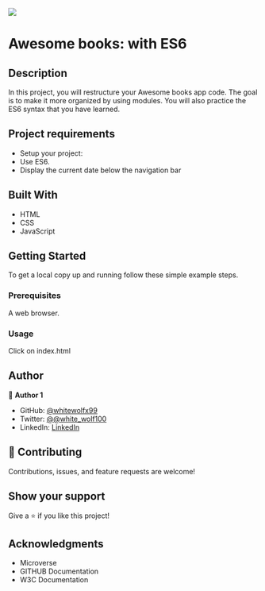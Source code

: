 ![](https://img.shields.io/badge/Microverse-blueviolet)

# Awesome books: with ES6

## Description
In this project, you will restructure your Awesome books app code. The goal is to make it more organized by using modules. You will also practice the ES6 syntax that you have learned.

## Project requirements

- Setup your project:
- Use ES6.
- Display the current date below the navigation bar


## Built With

- HTML
- CSS
- JavaScript

## Getting Started


To get a local copy up and running follow these simple example steps.

### Prerequisites
A web browser.
### Usage
Click on index.html

## Author

👤 **Author 1**

- GitHub: [@whitewolfx99](https://github.com/whiteWolfx99)
- Twitter: [@@white_wolf100](https://twitter.com/white_wolf100)
- LinkedIn: [LinkedIn](https://www.linkedin.com/in/hevar-hoshang-9a7a68237/)

## 🤝 Contributing

Contributions, issues, and feature requests are welcome!


## Show your support

Give a ⭐️ if you like this project!

## Acknowledgments

- Microverse
- GITHUB Documentation
- W3C Documentation


